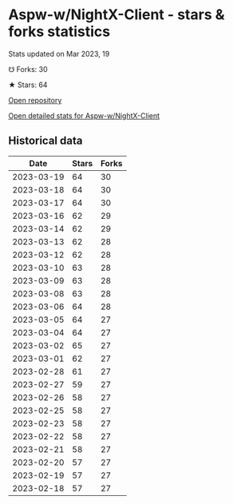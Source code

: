 # Aspw-w/NightX-Client - stars & forks statistics

Stats updated on Mar 2023, 19

☋ Forks: 30

★ Stars: 64

[Open repository](https://github.com/Aspw-w/NightX-Client)

[Open detailed stats for Aspw-w/NightX-Client](https://reviewgithub.com/rep/Aspw-w/NightX-Client)

## Historical data
| Date | Stars | Forks |
|------|-------|-------|
| 2023-03-19 | 64 | 30 | 
| 2023-03-18 | 64 | 30 | 
| 2023-03-17 | 64 | 30 | 
| 2023-03-16 | 62 | 29 | 
| 2023-03-14 | 62 | 29 | 
| 2023-03-13 | 62 | 28 | 
| 2023-03-12 | 62 | 28 | 
| 2023-03-10 | 63 | 28 | 
| 2023-03-09 | 63 | 28 | 
| 2023-03-08 | 63 | 28 | 
| 2023-03-06 | 64 | 28 | 
| 2023-03-05 | 64 | 27 | 
| 2023-03-04 | 64 | 27 | 
| 2023-03-02 | 65 | 27 | 
| 2023-03-01 | 62 | 27 | 
| 2023-02-28 | 61 | 27 | 
| 2023-02-27 | 59 | 27 | 
| 2023-02-26 | 58 | 27 | 
| 2023-02-25 | 58 | 27 | 
| 2023-02-23 | 58 | 27 | 
| 2023-02-22 | 58 | 27 | 
| 2023-02-21 | 58 | 27 | 
| 2023-02-20 | 57 | 27 | 
| 2023-02-19 | 57 | 27 | 
| 2023-02-18 | 57 | 27 | 

